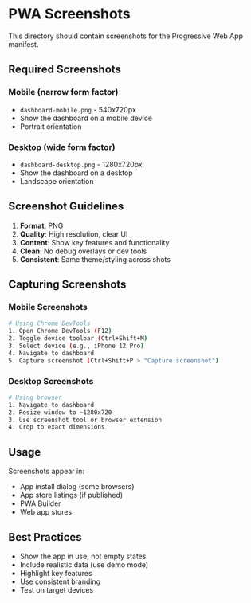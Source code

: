 # PWA Screenshots

This directory should contain screenshots for the Progressive Web App manifest.

## Required Screenshots

### Mobile (narrow form factor)
- `dashboard-mobile.png` - 540x720px
- Show the dashboard on a mobile device
- Portrait orientation

### Desktop (wide form factor)
- `dashboard-desktop.png` - 1280x720px
- Show the dashboard on a desktop
- Landscape orientation

## Screenshot Guidelines

1. **Format**: PNG
2. **Quality**: High resolution, clear UI
3. **Content**: Show key features and functionality
4. **Clean**: No debug overlays or dev tools
5. **Consistent**: Same theme/styling across shots

## Capturing Screenshots

### Mobile Screenshots
```bash
# Using Chrome DevTools
1. Open Chrome DevTools (F12)
2. Toggle device toolbar (Ctrl+Shift+M)
3. Select device (e.g., iPhone 12 Pro)
4. Navigate to dashboard
5. Capture screenshot (Ctrl+Shift+P > "Capture screenshot")
```

### Desktop Screenshots
```bash
# Using browser
1. Navigate to dashboard
2. Resize window to ~1280x720
3. Use screenshot tool or browser extension
4. Crop to exact dimensions
```

## Usage

Screenshots appear in:
- App install dialog (some browsers)
- App store listings (if published)
- PWA Builder
- Web app stores

## Best Practices

- Show the app in use, not empty states
- Include realistic data (use demo mode)
- Highlight key features
- Use consistent branding
- Test on target devices
